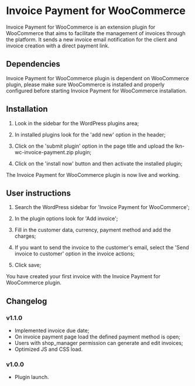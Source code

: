 # Invoice Payment for WooCommerce

Invoice Payment for WooCommerce is an extension plugin for WooCommerce that aims to facilitate the management of invoices through the platform. It sends a new invoice email notification for the client and invoice creation with a direct payment link.

## Dependencies

Invoice Payment for WooCommerce plugin is dependent on WooCommerce plugin, please make sure WooCommerce is installed and properly configured before starting Invoice Payment for WooCommerce installation.


## Installation

1) Look in the sidebar for the WordPress plugins area;

2) In installed plugins look for the 'add new' option in the header;

3) Click on the 'submit plugin' option in the page title and upload the lkn-wc-invoice-payment.zip plugin;

4) Click on the 'install now' button and then activate the installed plugin;

The Invoice Payment for WooCommerce plugin is now live and working.

## User instructions

1) Search the WordPress sidebar for 'Invoice Payment for WooCommerce';

2) In the plugin options look for 'Add invoice';

3) Fill in the customer data, currency, payment method and add the charges;

4) If you want to send the invoice to the customer's email, select the 'Send invoice to customer' option in the invoice actions;

5) Click save;

You have created your first invoice with the Invoice Payment for WooCommerce plugin.

## Changelog

### v1.1.0
- Implemented invoice due date;
- On invoice payment page load the defined payment method is open;
- Users with shop_manager permission can generate and edit invoices;
- Optimized JS and CSS load.

### v1.0.0
- Plugin launch.

